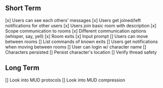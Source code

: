 ## Short Term
[x] Users can see each others' messages
[x] Users get joined/left notifications for other users
[x] Users join basic room with description
[x] Scope communication to rooms
[x] Different communication options (whisper, say, yell)
[x] Room exits
[x] Input prompt
[] Users can move between rooms
[] List commands of known exits
[] Users get notifications when moving between rooms
[] User can login w/ character name
[] Characters persisted
[] Persist character's location
[] Verify thread safety

## Long Term
[] Look into MUD protocols
[] Look into MUD compression